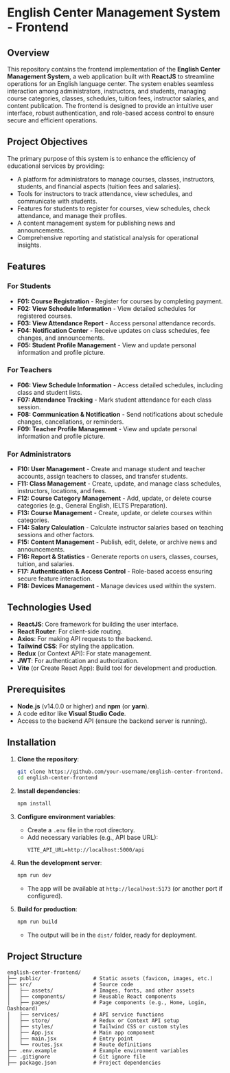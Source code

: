# English Center Management System - Frontend

## Overview

This repository contains the frontend implementation of the **English Center Management System**, a web application built with **ReactJS** to streamline operations for an English language center. The system enables seamless interaction among administrators, instructors, and students, managing course categories, classes, schedules, tuition fees, instructor salaries, and content publication. The frontend is designed to provide an intuitive user interface, robust authentication, and role-based access control to ensure secure and efficient operations.

## Project Objectives

The primary purpose of this system is to enhance the efficiency of educational services by providing:
- A platform for administrators to manage courses, classes, instructors, students, and financial aspects (tuition fees and salaries).
- Tools for instructors to track attendance, view schedules, and communicate with students.
- Features for students to register for courses, view schedules, check attendance, and manage their profiles.
- A content management system for publishing news and announcements.
- Comprehensive reporting and statistical analysis for operational insights.

## Features

### For Students
- **F01: Course Registration** - Register for courses by completing payment.
- **F02: View Schedule Information** - View detailed schedules for registered courses.
- **F03: View Attendance Report** - Access personal attendance records.
- **F04: Notification Center** - Receive updates on class schedules, fee changes, and announcements.
- **F05: Student Profile Management** - View and update personal information and profile picture.

### For Teachers
- **F06: View Schedule Information** - Access detailed schedules, including class and student lists.
- **F07: Attendance Tracking** - Mark student attendance for each class session.
- **F08: Communication & Notification** - Send notifications about schedule changes, cancellations, or reminders.
- **F09: Teacher Profile Management** - View and update personal information and profile picture.

### For Administrators
- **F10: User Management** - Create and manage student and teacher accounts, assign teachers to classes, and transfer students.
- **F11: Class Management** - Create, update, and manage class schedules, instructors, locations, and fees.
- **F12: Course Category Management** - Add, update, or delete course categories (e.g., General English, IELTS Preparation).
- **F13: Course Management** - Create, update, or delete courses within categories.
- **F14: Salary Calculation** - Calculate instructor salaries based on teaching sessions and other factors.
- **F15: Content Management** - Publish, edit, delete, or archive news and announcements.
- **F16: Report & Statistics** - Generate reports on users, classes, courses, tuition, and salaries.
- **F17: Authentication & Access Control** - Role-based access ensuring secure feature interaction.
- **F18: Devices Management** - Manage devices used within the system.

## Technologies Used

- **ReactJS**: Core framework for building the user interface.
- **React Router**: For client-side routing.
- **Axios**: For making API requests to the backend.
- **Tailwind CSS**: For styling the application.
- **Redux** (or Context API): For state management.
- **JWT**: For authentication and authorization.
- **Vite** (or Create React App): Build tool for development and production.

## Prerequisites

- **Node.js** (v14.0.0 or higher) and **npm** (or **yarn**).
- A code editor like **Visual Studio Code**.
- Access to the backend API (ensure the backend server is running).

## Installation

1. **Clone the repository**:
   ```bash
   git clone https://github.com/your-username/english-center-frontend.git
   cd english-center-frontend
   ```

2. **Install dependencies**:
   ```bash
   npm install
   ```

3. **Configure environment variables**:
   - Create a `.env` file in the root directory.
   - Add necessary variables (e.g., API base URL):
     ```
     VITE_API_URL=http://localhost:5000/api
     ```

4. **Run the development server**:
   ```bash
   npm run dev
   ```
   - The app will be available at `http://localhost:5173` (or another port if configured).

5. **Build for production**:
   ```bash
   npm run build
   ```
   - The output will be in the `dist/` folder, ready for deployment.

## Project Structure

```
english-center-frontend/
├── public/                 # Static assets (favicon, images, etc.)
├── src/                    # Source code
│   ├── assets/             # Images, fonts, and other assets
│   ├── components/         # Reusable React components
│   ├── pages/              # Page components (e.g., Home, Login, Dashboard)
│   ├── services/           # API service functions
│   ├── store/              # Redux or Context API setup
│   ├── styles/             # Tailwind CSS or custom styles
│   ├── App.jsx             # Main app component
│   ├── main.jsx            # Entry point
│   └── routes.jsx          # Route definitions
├── .env.example            # Example environment variables
├── .gitignore              # Git ignore file
├── package.json            # Project dependencies